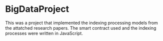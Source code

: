 # BigDataProject


This was a project that implemented the indexing processing models from the attatched research papers. The smart contract used and the indexing processes were written 
in JavaScript. 
